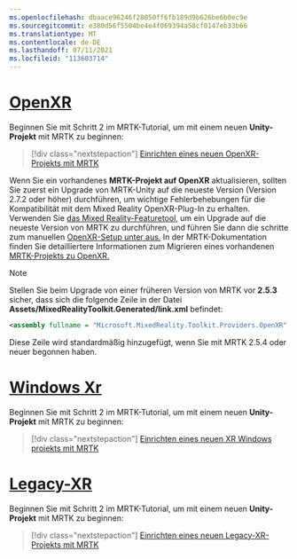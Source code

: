 ```yaml
---
ms.openlocfilehash: dbaace96246f28050ff6fb189d9b626be6b0ec9e
ms.sourcegitcommit: e380d56f5504be4e4f069394a58cf0147eb33b66
ms.translationtype: MT
ms.contentlocale: de-DE
ms.lasthandoff: 07/11/2021
ms.locfileid: "113603714"
---
```

# <a name="openxr"></a>[OpenXR](#tab/openxr)

Beginnen Sie mit Schritt 2 im MRTK-Tutorial, um mit einem neuen **Unity-Projekt** mit MRTK zu beginnen:

> [!div class="nextstepaction"]
> [Einrichten eines neuen OpenXR-Projekts mit MRTK](../../tutorials/mr-learning-base-02.md?tabs=openxr)

Wenn Sie ein vorhandenes **MRTK-Projekt auf OpenXR** aktualisieren, sollten Sie zuerst ein Upgrade von MRTK-Unity auf die neueste Version (Version 2.7.2 oder höher) durchführen, um wichtige Fehlerbehebungen für die Kompatibilität mit dem Mixed Reality OpenXR-Plug-In zu erhalten.  Verwenden Sie [das Mixed Reality-Featuretool,](../../welcome-to-mr-feature-tool.md) um ein Upgrade auf die neueste Version von MRTK zu durchführen, und führen Sie dann die schritte zum manuellen [OpenXR-Setup unter aus.](#manual-setup-without-mrtk) In der MRTK-Dokumentation finden Sie detailliertere Informationen zum Migrieren eines vorhandenen [MRTK-Projekts zu OpenXR.](/windows/mixed-reality/mrtk-unity/configuration/getting-started-with-mrtk-and-xrsdk#configuring-mrtk-for-the-xr-sdk-pipeline)

> [!NOTE]
> Stellen Sie beim Upgrade von einer früheren Version von MRTK vor **2.5.3** sicher, dass sich die folgende Zeile in der Datei **Assets/MixedRealityToolkit.Generated/link.xml** befindet:
>
> ```xml
> <assembly fullname = "Microsoft.MixedReality.Toolkit.Providers.OpenXR" preserve="all"/>
> ```
>
> Diese Zeile wird standardmäßig hinzugefügt, wenn Sie mit MRTK 2.5.4 oder neuer begonnen haben.

# <a name="windows-xr"></a>[Windows Xr](#tab/windowsxr)

Beginnen Sie mit Schritt 2 im MRTK-Tutorial, um mit einem neuen **Unity-Projekt** mit MRTK zu beginnen:

> [!div class="nextstepaction"]
> [Einrichten eines neuen XR Windows projekts mit MRTK](../../tutorials/mr-learning-base-02.md?tabs=winxr)

# <a name="legacy-xr"></a>[Legacy-XR](#tab/legacy)

Beginnen Sie mit Schritt 2 im MRTK-Tutorial, um mit einem neuen **Unity-Projekt** mit MRTK zu beginnen:

> [!div class="nextstepaction"]
> [Einrichten eines neuen Legacy-XR-Projekts mit MRTK](../../tutorials/mr-learning-base-02.md?tabs=wsa)